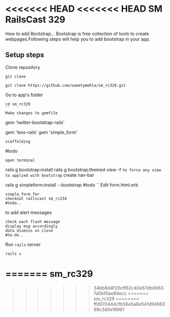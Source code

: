 <<<<<<< HEAD
<<<<<<< HEAD
SM RailsCast 329
================

How to add Bootstrap...
Bootstrap is free collection of tools to create webpages.Following steps will help you to add bootstrap in your app.

Setup steps
------------

Clone repository

```
git clone 

git clone https://github.com/sweetymehta/sm_rc329.git
```
Go to app's folder
```
cd sm_rc329
``
Make changes to gemfile
```
gem 'twitter-bootstrap-rails'

gem 'less-rails'
gem 'simple_form'

```
scaffolding
```
#todo
```
open terminal
```
rails g bootstrap:install
rails g bootstrap:themed view -f `to force any view to applied with bootstrap`
create nav-bar

rails g simpleform:install --bootstrap
#todo
``
Edit form.html.erb
```
simple_form_for
checkout railscast sm_rc234
#todo..
```

to add alert messages
```
check each flash message
display msg accordingly
data dismiss on close
#to-do..
```

Run `rails` server
```
rails s
```
=======
sm_rc329
========
>>>>>>> 34bb6d4f20cff62c40e57db0b637a5bf0ae84ecc
=======
sm_rc329
========
>>>>>>> ffd070444cfb56e5a8e541d9496399c3d0e16961
